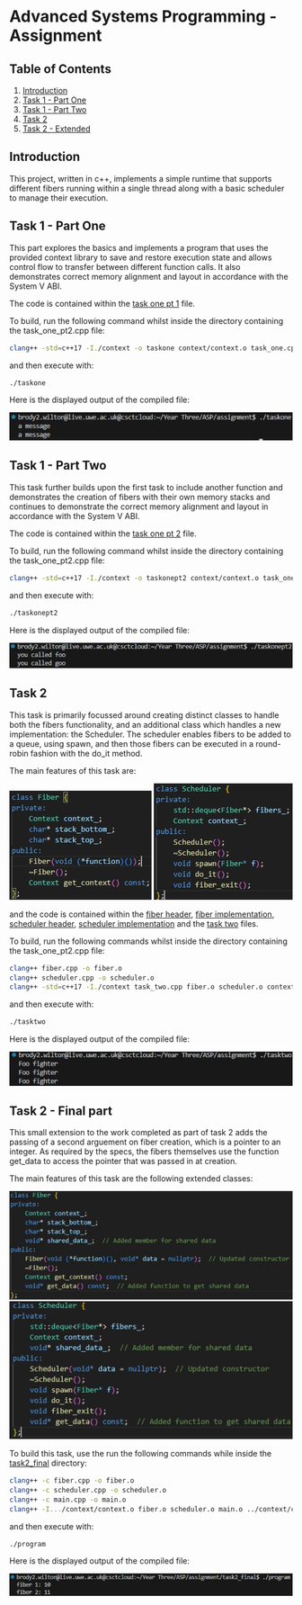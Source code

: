 # Advanced Systems Programming - Assignment

## Table of Contents

1. [Introduction](#introduction)
2. [Task 1 - Part One](#task-1---part-one)
3. [Task 1 - Part Two](#task-1---part-two)
4. [Task 2](#task-2)
5. [Task 2 - Extended](#task-2---final-part)


## Introduction
This project, written in c++, implements a simple runtime that supports different fibers running within a single thread along with a basic scheduler to manage their execution. 

## Task 1 - Part One
This part explores the basics and implements a program that uses the provided context library to save and restore execution state and allows control flow to transfer between different function calls. It also demonstrates correct memory alignment and layout in accordance with the System V ABI.

The code is contained within the [task one pt 1](task_one.cpp) file.

To build, run the following command whilst inside the directory containing the task_one_pt2.cpp file:

```bash
clang++ -std=c++17 -I./context -o taskone context/context.o task_one.cpp
```

and then execute with:

```bash
./taskone
```

Here is the displayed output of the compiled file:

![Task One - Part One Output](screenshots/taskoneoutput.jpg)

## Task 1 - Part Two
This task further builds upon the first task to include another function and demonstrates the creation of fibers with their own memory stacks and continues to demonstrate the correct memory alignment and layout in accordance with the System V ABI.

The code is contained within the [task one pt 2](task_one_pt2.cpp) file.

To build, run the following command whilst inside the directory containing the task_one_pt2.cpp file:

```bash
clang++ -std=c++17 -I./context -o taskonept2 context/context.o task_one_pt2.cpp
```

and then execute with:

```bash
./taskonept2
```

Here is the displayed output of the compiled file:

![Task One - Part Two Output](screenshots/taskonept2output.jpg)

## Task 2
This task is primarily focussed around creating distinct classes to handle both the fibers functionality, and an additional class which handles a new implementation: the Scheduler. The scheduler enables fibers to be added to a queue, using spawn, and then those fibers can be executed in a round-robin fashion with the do_it method.

The main features of this task are:

![fiber class](screenshots/fiber.jpg)
![scheduler class](screenshots/scheduler.jpg)

and the code is contained within the [fiber header](fiber.hpp), [fiber implementation](fiber.cpp), [scheduler header](scheduler.hpp), [scheduler implementation](scheduler.cpp) and the [task two](task_two.cpp) files.

To build, run the following commands whilst inside the directory containing the task_one_pt2.cpp file:

```bash
clang++ fiber.cpp -o fiber.o
clang++ scheduler.cpp -o scheduler.o
clang++ -std=c++17 -I./context task_two.cpp fiber.o scheduler.o context/context.o -o tasktwo
```

and then execute with:

```bash
./tasktwo
```

Here is the displayed output of the compiled file:

![Task Two Output](screenshots/tasktwooutput.jpg)

## Task 2 - Final part
This small extension to the work completed as part of task 2 adds the passing of a second arguement on fiber creation, which is a pointer to an integer. As required by the specs, the fibers themselves use the function get_data to access the pointer that was passed in at creation.

The main features of this task are the following extended classes:

![extended fiber class](screenshots/fiber2.jpg)
![extended scheduler class](screenshots/scheduler2.jpg)

To build this task, use the run the following commands while inside the [task2_final](task2_final/) directory:

```bash
clang++ -c fiber.cpp -o fiber.o
clang++ -c scheduler.cpp -o scheduler.o
clang++ -c main.cpp -o main.o
clang++ -I.../context/context.o fiber.o scheduler.o main.o ../context/context.o -o program
```

and then execute with:

```bash
./program
```

Here is the displayed output of the compiled file:

![Task Two extended output](screenshots/task2finaloutput.jpg)